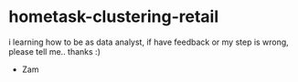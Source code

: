 # hometask-clustering-retail
i learning how to be as data analyst, if have feedback or my step is wrong, please tell me.. thanks :)
- Zam